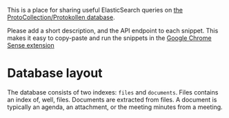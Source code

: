 This is a place for sharing useful ElasticSearch queries on [the ProtoCollection/Protokollen database](http://www.protokollen.net).

Please add a short description, and the API endpoint to each snippet. This makes it easy to copy-paste and run the snippets in the [Google Chrome Sense extension](https://chrome.google.com/webstore/detail/sense-beta/lhjgkmllcaadmopgmanpapmpjgmfcfig?utm_source=chrome-app-launcher-info-dialog)

Database layout
===============

The database consists of two indexes: `files` and `documents`. Files contains an index of, well, files. Documents are extracted from files. A document is typically an agenda, an attachment, or the meeting minutes from a meeting.